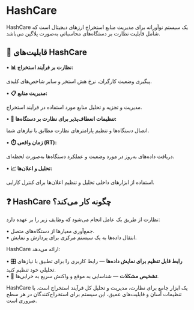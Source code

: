# HashCare

HashCare یک سیستم نوآورانه برای مدیریت منابع استخراج ارزهای دیجیتال است که شامل قابلیت نظارت بر دستگاه‌های محاسباتی به‌صورت پلاگین می‌باشد.

## 🚀 قابلیت‌های HashCare

• **📊 نظارت بر فرآیند استخراج:**

پیگیری وضعیت کارگران، نرخ هش استخر و سایر شاخص‌های کلیدی.

• **📋 مدیریت منابع:**&#x20;

مدیریت و تجزیه و تحلیل منابع مورد استفاده در فرآیند استخراج.&#x20;

• **🔌 تنظیمات انعطاف‌پذیر برای نظارت بر دستگاه‌ها:**&#x20;

اتصال دستگاه‌ها و تنظیم پارامترهای نظارت مطابق با نیازهای شما.&#x20;

• **⏱️ زمان واقعی (RT):**

دریافت داده‌های به‌روز در مورد وضعیت و عملکرد دستگاه‌ها به‌صورت لحظه‌ای.&#x20;

• **📈 تحلیل و اعلان‌ها:**&#x20;

استفاده از ابزارهای داخلی تحلیل و تنظیم اعلان‌ها برای کنترل کارایی.

## ❓ HashCare چگونه کار می‌کند؟

نظارت از طریق یک عامل انجام می‌شود که وظایف زیر را بر عهده دارد:&#x20;

• جمع‌آوری معیارها از دستگاه‌های متصل. \
• انتقال داده‌ها به یک سیستم مرکزی برای پردازش و نمایش.&#x20;

HashCare ارائه می‌دهد:&#x20;

• 🎛️ **رابط قابل تنظیم برای نمایش داده‌ها** — رابط کاربری را برای تطبیق با نیازهای تحلیلی خود تنظیم کنید.\
• 🚨 **تشخیص مشکلات** — شناسایی به موقع و واکنش سریع به خرابی‌ها.&#x20;

HashCare یک ابزار جامع برای نظارت، مدیریت و تحلیل کل فرآیند استخراج است. با تنظیمات آسان و قابلیت‌های عمیق، این سیستم برای استخراج‌کنندگان در هر سطح ضروری است.

